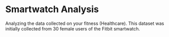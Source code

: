 # Smartwatch Analysis

Analyzing the data collected on your fitness (Healthcare). This dataset was initially collected from 30 female users of the Fitbit smartwatch.
